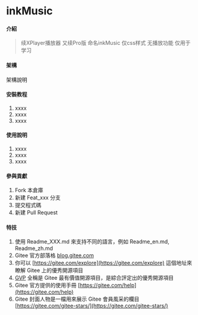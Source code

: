 # inkMusic

#### 介紹
>续XPlayer播放器 又续Pro版 命名inkMusic 仅css样式 无播放功能 仅用于学习

#### 架構
架構說明

#### 安裝教程

1.  xxxx
2.  xxxx
3.  xxxx

#### 使用說明

1.  xxxx
2.  xxxx
3.  xxxx

#### 參與貢獻

1.  Fork 本倉庫
2.  新建 Feat_xxx 分支
3.  提交程式碼
4.  新建 Pull Request


#### 特技

1.  使用 Readme\_XXX.md 來支持不同的語言，例如 Readme\_en.md, Readme\_zh.md
2.  Gitee 官方部落格 [blog.gitee.com](https://blog.gitee.com)
3.  你可以 [https://gitee.com/explore](https://gitee.com/explore) 這個地址來瞭解 Gitee 上的優秀開源項目
4.  [GVP](https://gitee.com/gvp) 全稱是 Gitee 最有價值開源項目，是綜合評定出的優秀開源項目
5.  Gitee 官方提供的使用手冊 [https://gitee.com/help](https://gitee.com/help)
6.  Gitee 封面人物是一檔用來展示 Gitee 會員風采的欄目 [https://gitee.com/gitee-stars/](https://gitee.com/gitee-stars/)

